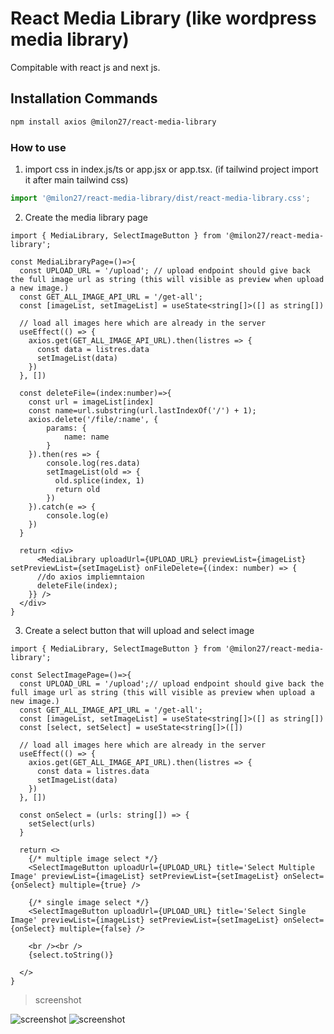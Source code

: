 # React Media Library (like wordpress media library)

Compitable with react js and next js.

## Installation Commands

```bash
npm install axios @milon27/react-media-library
```

### How to use

1. import css in index.js/ts or app.jsx or app.tsx. (if tailwind project import it after main tailwind css)

```ts
import '@milon27/react-media-library/dist/react-media-library.css';
```
2. Create the media library page

```tsx
import { MediaLibrary, SelectImageButton } from '@milon27/react-media-library';

const MediaLibraryPage=()=>{
  const UPLOAD_URL = '/upload'; // upload endpoint should give back the full image url as string (this will visible as preview when upload a new image.) 
  const GET_ALL_IMAGE_API_URL = '/get-all';
  const [imageList, setImageList] = useState<string[]>([] as string[])
  
  // load all images here which are already in the server
  useEffect(() => {
    axios.get(GET_ALL_IMAGE_API_URL).then(listres => {
      const data = listres.data
      setImageList(data)
    })
  }, [])

  const deleteFile=(index:number)=>{
    const url = imageList[index]
    const name=url.substring(url.lastIndexOf('/') + 1);
    axios.delete('/file/:name', {
        params: {
            name: name
        }
    }).then(res => {
        console.log(res.data)
        setImageList(old => {
          old.splice(index, 1)
          return old
        })
    }).catch(e => {
        console.log(e)
    })
  }

  return <div>
      <MediaLibrary uploadUrl={UPLOAD_URL} previewList={imageList} setPreviewList={setImageList} onFileDelete={(index: number) => {
      //do axios impliemntaion
      deleteFile(index);
    }} />
  </div>
}

```

3. Create a select button that will upload and select image

```tsx
import { MediaLibrary, SelectImageButton } from '@milon27/react-media-library';

const SelectImagePage=()=>{
  const UPLOAD_URL = '/upload';// upload endpoint should give back the full image url as string (this will visible as preview when upload a new image.)
  const GET_ALL_IMAGE_API_URL = '/get-all';
  const [imageList, setImageList] = useState<string[]>([] as string[])
  const [select, setSelect] = useState<string[]>([])
  
  // load all images here which are already in the server
  useEffect(() => {
    axios.get(GET_ALL_IMAGE_API_URL).then(listres => {
      const data = listres.data
      setImageList(data)
    })
  }, [])

  const onSelect = (urls: string[]) => {
    setSelect(urls)
  }

  return <>
    {/* multiple image select */}
    <SelectImageButton uploadUrl={UPLOAD_URL} title='Select Multiple Image' previewList={imageList} setPreviewList={setImageList} onSelect={onSelect} multiple={true} />

    {/* single image select */}
    <SelectImageButton uploadUrl={UPLOAD_URL} title='Select Single Image' previewList={imageList} setPreviewList={setImageList} onSelect={onSelect} multiple={false} />

    <br /><br />
    {select.toString()}

  </>
}

```

> screenshot

![screenshot](https://github.com/milon27/react-media-ilbrary/raw/master/media-lib.png)
![screenshot](https://github.com/milon27/react-media-ilbrary/raw/master/media-lib-select.png)
